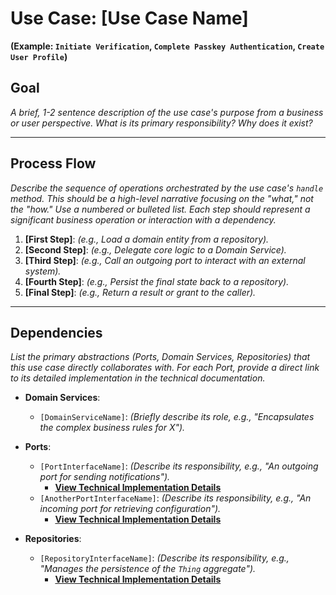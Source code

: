 # Use Case: [Use Case Name]

**(Example: `Initiate Verification`, `Complete Passkey Authentication`, `Create User Profile`)**

## Goal

_A brief, 1-2 sentence description of the use case's purpose from a business or user perspective. What is its primary
responsibility? Why does it exist?_

---

## Process Flow

_Describe the sequence of operations orchestrated by the use case's `handle` method. This should be a high-level
narrative focusing on the "what," not the "how." Use a numbered or bulleted list. Each step should represent a
significant business operation or interaction with a dependency._

1. **[First Step]**: _(e.g., Load a domain entity from a repository)._
2. **[Second Step]**: _(e.g., Delegate core logic to a Domain Service)._
3. **[Third Step]**: _(e.g., Call an outgoing port to interact with an external system)._
4. **[Fourth Step]**: _(e.g., Persist the final state back to a repository)._
5. **[Final Step]**: _(e.g., Return a result or grant to the caller)._

---

## Dependencies

_List the primary abstractions (Ports, Domain Services, Repositories) that this use case directly collaborates with. For
each Port, provide a direct link to its detailed implementation in the technical documentation._

* **Domain Services**:
    * `[DomainServiceName]`: _(Briefly describe its role, e.g., "Encapsulates the complex business rules for X")._

* **Ports**:
    * `[PortInterfaceName]`: _(Describe its responsibility, e.g., "An outgoing port for sending notifications")._
        * [**View Technical Implementation Details**](#link-to-relevant-section-in-implementation-docs)
    * `[AnotherPortInterfaceName]`: _(Describe its responsibility, e.g., "An incoming port for retrieving
      configuration")._
        * [**View Technical Implementation Details**](#link-to-relevant-section-in-implementation-docs)

* **Repositories**:
    * `[RepositoryInterfaceName]`: _(Describe its responsibility, e.g., "Manages the persistence of the `Thing`
      aggregate")._
        * [**View Technical Implementation Details**](#link-to-relevant-section-in-implementation-docs)